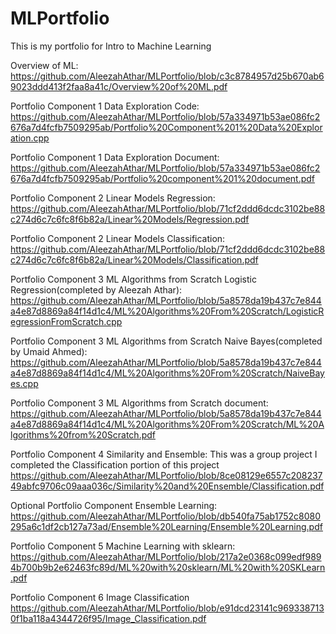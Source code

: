# MLPortfolio
This is my portfolio for Intro to Machine Learning 

Overview of ML: https://github.com/AleezahAthar/MLPortfolio/blob/c3c8784957d25b670ab69023ddd413f2faa8a41c/Overview%20of%20ML.pdf

Portfolio Component 1 Data Exploration Code: 
https://github.com/AleezahAthar/MLPortfolio/blob/57a334971b53ae086fc2676a7d4fcfb7509295ab/Portfolio%20Component%201%20Data%20Exploration.cpp

Portfolio Component 1 Data Exploration Document: 
https://github.com/AleezahAthar/MLPortfolio/blob/57a334971b53ae086fc2676a7d4fcfb7509295ab/Portfolio%20component%201%20document.pdf

Portfolio Component 2 Linear Models Regression: 
https://github.com/AleezahAthar/MLPortfolio/blob/71cf2ddd6dcdc3102be88c274d6c7c6fc8f6b82a/Linear%20Models/Regression.pdf

Portfolio Component 2 Linear Models Classification: 
https://github.com/AleezahAthar/MLPortfolio/blob/71cf2ddd6dcdc3102be88c274d6c7c6fc8f6b82a/Linear%20Models/Classification.pdf

Portfolio Component 3 ML Algorithms from Scratch Logistic Regression(completed by Aleezah Athar):
https://github.com/AleezahAthar/MLPortfolio/blob/5a8578da19b437c7e844a4e87d8869a84f14d1c4/ML%20Algorithms%20From%20Scratch/LogisticRegressionFromScratch.cpp

Portfolio Component 3 ML Algorithms from Scratch Naive Bayes(completed by Umaid Ahmed):
https://github.com/AleezahAthar/MLPortfolio/blob/5a8578da19b437c7e844a4e87d8869a84f14d1c4/ML%20Algorithms%20From%20Scratch/NaiveBayes.cpp

Portfolio Component 3 ML Algorithms from Scratch document:
https://github.com/AleezahAthar/MLPortfolio/blob/5a8578da19b437c7e844a4e87d8869a84f14d1c4/ML%20Algorithms%20From%20Scratch/ML%20Algorithms%20from%20Scratch.pdf

Portfolio Component 4 Similarity and Ensemble:
This was a group project 
I completed the Classification portion of this project https://github.com/AleezahAthar/MLPortfolio/blob/8ce08129e6557c20823749abfc9706c09aaa036c/Similarity%20and%20Ensemble/Classification.pdf

Optional Portfolio Component Ensemble Learning:
https://github.com/AleezahAthar/MLPortfolio/blob/db540fa75ab1752c8080295a6c1df2cb127a73ad/Ensemble%20Learning/Ensemble%20Learning.pdf

Portfolio Component 5 Machine Learning with sklearn:
https://github.com/AleezahAthar/MLPortfolio/blob/217a2e0368c099edf9894b700b9b2e62463fc89d/ML%20with%20sklearn/ML%20with%20SKLearn.pdf

Portfolio Component 6 Image Classification
https://github.com/AleezahAthar/MLPortfolio/blob/e91dcd23141c9693387130f1ba118a4344726f95/Image_Classification.pdf

